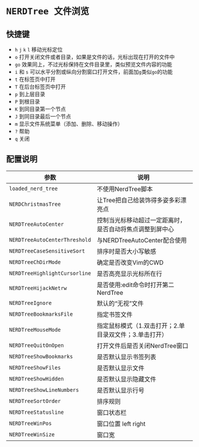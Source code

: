 # `NERDTree 文件浏览`

## 快捷键
- `h` `j` `k` `l` 移动光标定位 
- `o` 打开关闭文件或者目录，如果是文件的话，光标出现在打开的文件中 
- `go` 效果同上，不过光标保持在文件目录里，类似预览文件内容的功能 
- `i` 和 `s` 可以水平分割或纵向分割窗口打开文件，前面加`g`类似`go`的功能 
- `t` 在标签页中打开 
- `T` 在后台标签页中打开 
- `p` 到上层目录 
- `P` 到根目录 
- `K` 到同目录第一个节点 
- `J` 到同目录最后一个节点 
- `m` 显示文件系统菜单（添加、删除、移动操作） 
- `?` 帮助 
- `q` 关闭

## 配置说明
| 参数                          | 说明                                                     |
| ----------------------------- | -------------------------------------------------------- |
| `loaded_nerd_tree`            | 不使用NerdTree脚本                                       |
| `NERDChristmasTree`           | 让Tree把自己给装饰得多姿多彩漂亮点                       |
| `NERDTreeAutoCenter`          | 控制当光标移动超过一定距离时，是否自动将焦点调整到屏中心 |
| `NERDTreeAutoCenterThreshold` | 与NERDTreeAutoCenter配合使用                             |
| `NERDTreeCaseSensitiveSort`   | 排序时是否大小写敏感                                     |
| `NERDTreeChDirMode`           | 确定是否改变Vim的CWD                                     |
| `NERDTreeHighlightCursorline` | 是否高亮显示光标所在行                                   |
| `NERDTreeHijackNetrw`         | 是否使用:edit命令时打开第二NerdTree                      |
| `NERDTreeIgnore`              | 默认的“无视”文件                                       |
| `NERDTreeBookmarksFile`       | 指定书签文件                                             |
| `NERDTreeMouseMode`           | 指定鼠标模式（1.双击打开；2.单目录双文件；3.单击打开）   |
| `NERDTreeQuitOnOpen`          | 打开文件后是否关闭NerdTree窗口                           |
| `NERDTreeShowBookmarks`       | 是否默认显示书签列表                                     |
| `NERDTreeShowFiles`           | 是否默认显示文件                                         |
| `NERDTreeShowHidden`          | 是否默认显示隐藏文件                                     |
| `NERDTreeShowLineNumbers`     | 是否默认显示行号                                         |
| `NERDTreeSortOrder`           | 排序规则                                                 |
| `NERDTreeStatusline`          | 窗口状态栏                                               |
| `NERDTreeWinPos`              | 窗口位置 left right                                      |
| `NERDTreeWinSize`             | 窗口宽                                                   |



